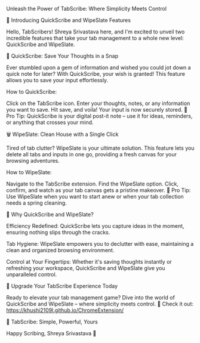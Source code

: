 Unleash the Power of TabScribe: Where Simplicity Meets Control

📝 Introducing QuickScribe and WipeSlate Features

Hello, TabScribers! Shreya Srivastava here, and I'm excited to unveil two incredible features that take your tab management to a whole new level: QuickScribe and WipeSlate.

🚀 QuickScribe: Save Your Thoughts in a Snap

Ever stumbled upon a gem of information and wished you could jot down a quick note for later? With QuickScribe, your wish is granted! This feature allows you to save your input effortlessly.

How to QuickScribe:

Click on the TabScribe icon.
Enter your thoughts, notes, or any information you want to save.
Hit save, and voila! Your input is now securely stored.
📌 Pro Tip: QuickScribe is your digital post-it note – use it for ideas, reminders, or anything that crosses your mind.

🗑️ WipeSlate: Clean House with a Single Click

Tired of tab clutter? WipeSlate is your ultimate solution. This feature lets you delete all tabs and inputs in one go, providing a fresh canvas for your browsing adventures.

How to WipeSlate:

Navigate to the TabScribe extension.
Find the WipeSlate option.
Click, confirm, and watch as your tab canvas gets a pristine makeover.
🧹 Pro Tip: Use WipeSlate when you want to start anew or when your tab collection needs a spring cleaning.

🌟 Why QuickScribe and WipeSlate?

Efficiency Redefined: QuickScribe lets you capture ideas in the moment, ensuring nothing slips through the cracks.

Tab Hygiene: WipeSlate empowers you to declutter with ease, maintaining a clean and organized browsing environment.

Control at Your Fingertips: Whether it's saving thoughts instantly or refreshing your workspace, QuickScribe and WipeSlate give you unparalleled control.

🚀 Upgrade Your TabScribe Experience Today

Ready to elevate your tab management game? Dive into the world of QuickScribe and WipeSlate – where simplicity meets control.
🔗 Check it out: https://khushi2109l.github.io/ChromeExtension/

🚀 TabScribe: Simple, Powerful, Yours

Happy Scribing,
Shreya Srivastava 🚀
